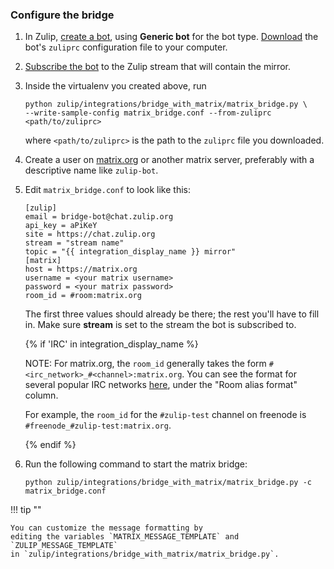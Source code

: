 ### Configure the bridge

1. In Zulip, [create a bot](/help/add-a-bot-or-integration), using **Generic bot**
   for the bot type. [Download](/api/api-keys-zuliprc) the bot's `zuliprc`
   configuration file to your computer.

1. [Subscribe the bot](/help/add-or-remove-users-from-a-stream) to the Zulip
   stream that will contain the mirror.

1. Inside the virtualenv you created above, run

    ```
    python zulip/integrations/bridge_with_matrix/matrix_bridge.py \
    --write-sample-config matrix_bridge.conf --from-zuliprc <path/to/zuliprc>
    ```

    where `<path/to/zuliprc>` is the path to the `zuliprc` file you downloaded.

1. Create a user on [matrix.org](https://matrix.org/) or another matrix
   server, preferably with a descriptive name like `zulip-bot`.

1. Edit `matrix_bridge.conf` to look like this:

    ```
    [zulip]
    email = bridge-bot@chat.zulip.org
    api_key = aPiKeY
    site = https://chat.zulip.org
    stream = "stream name"
    topic = "{{ integration_display_name }} mirror"
    [matrix]
    host = https://matrix.org
    username = <your matrix username>
    password = <your matrix password>
    room_id = #room:matrix.org
    ```

    The first three values should already be there; the rest you'll have to fill in.
    Make sure **stream** is set to the stream the bot is
    subscribed to.

    {% if 'IRC' in integration_display_name %}

    NOTE: For matrix.org, the `room_id` generally takes the form
    `#<irc_network>_#<channel>:matrix.org`. You can see the format for
    several popular IRC networks
    [here](https://github.com/matrix-org/matrix-appservice-irc/wiki/Bridged-IRC-networks), under
    the "Room alias format" column.

    For example, the `room_id` for the `#zulip-test` channel on freenode is
    `#freenode_#zulip-test:matrix.org`.

    {% endif %}

1. Run the following command to start the matrix bridge:

    ```
    python zulip/integrations/bridge_with_matrix/matrix_bridge.py -c matrix_bridge.conf
    ```

!!! tip ""

    You can customize the message formatting by
    editing the variables `MATRIX_MESSAGE_TEMPLATE` and `ZULIP_MESSAGE_TEMPLATE`
    in `zulip/integrations/bridge_with_matrix/matrix_bridge.py`.
